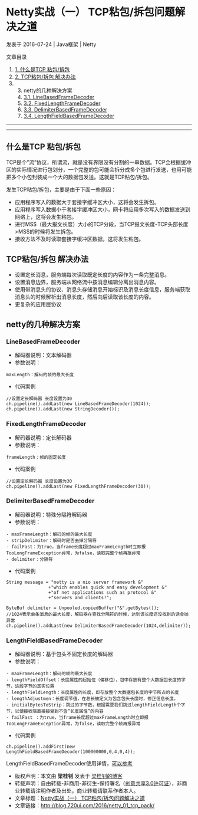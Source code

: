 # Netty实战（一） TCP粘包/拆包问题解决之道

发表于 2016-07-24 | Java框架 | Netty

文章目录

1. [1. 什么是TCP 粘包/拆包](http://blog.720ui.com/2016/netty_01_tcp_pack/#%E4%BB%80%E4%B9%88%E6%98%AFTCP-%E7%B2%98%E5%8C%85-%E6%8B%86%E5%8C%85)
2. [2. TCP粘包/拆包 解决办法](http://blog.720ui.com/2016/netty_01_tcp_pack/#TCP%E7%B2%98%E5%8C%85-%E6%8B%86%E5%8C%85-%E8%A7%A3%E5%86%B3%E5%8A%9E%E6%B3%95)
3. 3. netty的几种解决方案
   1. [3.1. LineBasedFrameDecoder](http://blog.720ui.com/2016/netty_01_tcp_pack/#LineBasedFrameDecoder)
   2. [3.2. FixedLengthFrameDecoder](http://blog.720ui.com/2016/netty_01_tcp_pack/#FixedLengthFrameDecoder)
   3. [3.3. DelimiterBasedFrameDecoder](http://blog.720ui.com/2016/netty_01_tcp_pack/#DelimiterBasedFrameDecoder)
   4. [3.4. LengthFieldBasedFrameDecoder](http://blog.720ui.com/2016/netty_01_tcp_pack/#LengthFieldBasedFrameDecoder)

------

------

## 什么是TCP 粘包/拆包

TCP是个”流”协议，所谓流，就是没有界限没有分割的一串数据。TCP会根据缓冲区的实际情况进行包划分，一个完整的包可能会拆分成多个包进行发送，也用可能把多个小包封装成一个大的数据包发送。这就是TCP粘包/拆包。

发生TCP粘包/拆包，主要是由于下面一些原因：

- 应用程序写入的数据大于套接字缓冲区大小，这将会发生拆包。
- 应用程序写入数据小于套接字缓冲区大小，网卡将应用多次写入的数据发送到网络上，这将会发生粘包。
- 进行MSS（最大报文长度）大小的TCP分段，当TCP报文长度-TCP头部长度>MSS的时候将发生拆包。
- 接收方法不及时读取套接字缓冲区数据，这将发生粘包。

## TCP粘包/拆包 解决办法

- 设置定长消息，服务端每次读取既定长度的内容作为一条完整消息。
- 设置消息边界，服务端从网络流中按消息编辑分离出消息内容。
- 使用带消息头的协议、消息头存储消息开始标识及消息长度信息，服务端获取消息头的时候解析出消息长度，然后向后读取该长度的内容。
- 更复杂的应用层协议

## netty的几种解决方案

### LineBasedFrameDecoder

- 解码器说明：文本解码器
- 参数说明：

```
maxLength：解码的帧的最大长度
```

- 代码案例

```
//设置定长解码器 长度设置为30
ch.pipeline().addLast(new LineBasedFrameDecoder(1024));
ch.pipeline().addLast(new StringDecoder());
```

### FixedLengthFrameDecoder

- 解码器说明：定长解码器
- 参数说明：

```
frameLength：帧的固定长度
```

- 代码案例

```
//设置定长解码器 长度设置为30
ch.pipeline().addLast(new FixedLengthFrameDecoder(30));
```

### DelimiterBasedFrameDecoder

- 解码器说明：特殊分隔符解码器
- 参数说明：

```
- maxFrameLength：解码的帧的最大长度
- stripDelimiter：解码时是否去掉分隔符
- failFast：为true，当frame长度超过maxFrameLength时立即报TooLongFrameException异常，为false，读取完整个帧再报异常
- delimiter：分隔符
```

- 代码案例

```
String message = "netty is a nio server framework &"
                +"which enables quick and easy development &"
                +"of net applications such as protocol &"
                +"servers and clients!";
```

```
ByteBuf delimiter = Unpooled.copiedBuffer("&".getBytes());
//1024表示单条消息的最大长度，解码器在查找分隔符的时候，达到该长度还没找到的话会抛异常
ch.pipeline().addLast(new DelimiterBasedFrameDecoder(1024,delimiter));
```

### LengthFieldBasedFrameDecoder

- 解码器说明：基于包头不固定长度的解码器
- 参数说明：

```
- maxFrameLength：解码的帧的最大长度
- lengthFieldOffset：长度属性的起始位（偏移位），包中存放有整个大数据包长度的字节，这段字节的其实位置
- lengthFieldLength：长度属性的长度，即存放整个大数据包长度的字节所占的长度
- lengthAdjustmen：长度调节值，在总长被定义为包含包头长度时，修正信息长度。
- initialBytesToStrip：跳过的字节数，根据需要我们跳过lengthFieldLength个字节，以便接收端直接接受到不含“长度属性”的内容
- failFast ：为true，当frame长度超过maxFrameLength时立即报TooLongFrameException异常，为false，读取完整个帧再报异常
```

- 代码案例

```
ch.pipeline().addFirst(new LengthFieldBasedFrameDecoder(100000000,0,4,0,4)); 
```

LengthFieldBasedFrameDecoder使用详情，[可以参考](http://blog.163.com/linfenliang@126/blog/static/127857195201210821145721/)

- 版权声明：本文由 **梁桂钊** 发表于 [梁桂钊的博客](http://blog.720ui.com/) 
- 转载声明：自由转载-非商用-非衍生-保持署名（[创意共享3.0许可证](http://creativecommons.org/licenses/by-nc-nd/3.0/deed.zh)），非商业转载请注明作者及出处，商业转载请联系作者本人。
- 文章标题：[Netty实战（一） TCP粘包/拆包问题解决之道](http://blog.720ui.com/2016/netty_01_tcp_pack/)
- 文章链接：<http://blog.720ui.com/2016/netty_01_tcp_pack/>